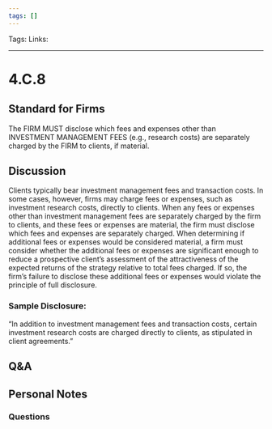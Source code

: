 ```yaml
---
tags: []
---
```

Tags:
Links: 
___
# 4.C.8
## Standard for Firms
The FIRM MUST disclose which fees and expenses other than INVESTMENT MANAGEMENT FEES (e.g., research costs) are separately charged by the FIRM to clients, if material.
## Discussion
Clients typically bear investment management fees and transaction costs. In some cases, however, firms may charge fees or expenses, such as investment research costs, directly to clients. When any fees or expenses other than investment management fees are separately charged by the firm to clients, and these fees or expenses are material, the firm must disclose which fees and expenses are separately charged. When determining if additional fees or expenses would be considered material, a firm must consider whether the additional fees or expenses are significant enough to reduce a prospective client’s assessment of the attractiveness of the expected returns of the strategy relative to total fees charged. If so, the firm’s failure to disclose these additional fees or expenses would violate the principle of full disclosure.
### Sample Disclosure:
“In addition to investment management fees and transaction costs, certain investment research costs are charged directly to clients, as stipulated in client agreements.”
## Q&A

## Personal Notes

### Questions